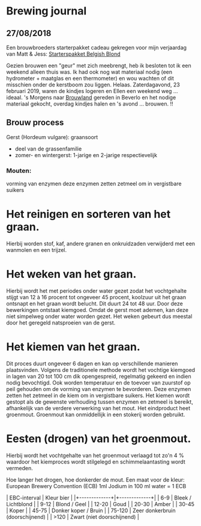 # Brewing journal

## 27/08/2018
Een brouwbroeders starterpakket cadeau gekregen voor mijn verjaardag van Matt & Jess: [Starterspakket Belgish Blond](https://www.brouwbroeders.nl/products/starterspakket-belgisch-blond)

Gezien brouwen een "geur" met zich meebrengt, heb ik besloten tot ik een weekend alleen thuis was. Ik had ook nog wat materiaal nodig (een hydrometer + maatglas en een thermometer) en wou wachten of dit misschien onder de kerstboom zou liggen. Helaas.
Zaterdagavond, 23 februari 2019, waren de kindjes logeren en Ellen een weekend weg ... ideaal. 's Morgens naar [Brouwland](https://www.brouwland.com/nl) gereden in Beverlo en het nodige materiaal gekocht, overdag kindjes halen en 's avond ... brouwen. !!


## Brouw process

Gerst (Hordeum vulgare): graansoort
*  deel van de grassenfamilie
*  zomer- en wintergerst: 1-jarige en 2-jarige respectievelijk

### Mouten:
vorming van enzymen
deze enzymen zetten zetmeel om in vergistbare suikers

#  Het reinigen en sorteren van het graan. 
Hierbij worden stof, kaf, andere granen en onkruidzaden verwijderd met een wanmolen en een trijzel.
#  Het weken van het graan. 
Hierbij wordt het met periodes onder water gezet zodat het vochtgehalte stijgt van 12 à 16 procent tot ongeveer 45 procent, koolzuur uit het graan ontsnapt en het graan wordt belucht. Dit duurt 24 tot 48 uur. Door deze bewerkingen ontstaat kiemgoed. Omdat de gerst moet ademen, kan deze niet simpelweg onder water worden gezet. Het weken gebeurt dus meestal door het geregeld natsproeien van de gerst.
# Het kiemen van het graan. 
Dit proces duurt ongeveer 6 dagen en kan op verschillende manieren plaatsvinden. Volgens de traditionele methode wordt het vochtige kiemgoed in lagen van 20 tot 100 cm dik opengespreid, regelmatig gekeerd en indien nodig bevochtigd. Ook worden temperatuur en de toevoer van zuurstof op peil gehouden om de vorming van enzymen te bevorderen. Deze enzymen zetten het zetmeel in de kiem om in vergistbare suikers. Het kiemen wordt gestopt als de gewenste verhouding tussen enzymen en zetmeel is bereikt, afhankelijk van de verdere verwerking van het mout. Het eindproduct heet groenmout. Groenmout kan onmiddellijk in een stokerij worden gebruikt.
# Eesten (drogen) van het groenmout. 
Hierbij wordt het vochtgehalte van het groenmout verlaagd tot zo'n 4 % waardoor het kiemproces wordt stilgelegd en schimmelaantasting wordt vermeden.

Hoe langer het drogen, hoe donkerder de mout.
Een maat voor de kleur: European Brewery Convention (ECB)
1ml Jodium in 100 ml water = 1 ECB 

| EBC-interval | Kleur bier |
|+-------------+|+-------------+|
| 6-9 | Bleek / Lichtblond |
| 9-12  | Blond / Geel |
| 12-20 | Goud |
| 20-30 | Amber |
| 30-45 | Koper |
| 45-75 | Donker koper / Bruin |
| 75-120  | Zeer donkerbruin (doorschijnend) |
|  >120  | Zwart (niet doorschijnend) |